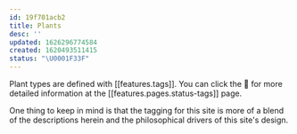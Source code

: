```yaml
---
id: 19f701acb2
title: Plants
desc: ''
updated: 1626296774584
created: 1620493511415
status: "\U0001F33F"
---
```


Plant types are defined with [[features.tags]]. You can click the 🔖 for more detailed information at the [[features.pages.status-tags]] page. 

One thing to keep in mind is that the tagging for this site is more of a blend of the descriptions herein and the philosophical drivers of this site's design.
